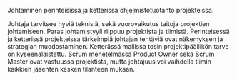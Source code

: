 Johtaminen perinteisissä ja ketterissä ohjelmistotuotanto projekteissa.

Johtaja tarvitsee hyviä teknisiä, sekä vuorovaikutus taitoja projektien johtamiseen. Paras johtamistyyli riippuu projektista ja tiimistä. Perinteisessä ja ketterissä projekteissa tärkeimpiä johtajan tehtäviä ovat näkemyksen ja strategian muodostaminen. Ketterässä mallissa tosin projektipäällikön tarve on kyseenalaistettu. Scrum menetelmässä Product Owner sekä Scrum Master ovat vastuussa projektista, mutta johtajuus voi vaihdella tiimin kaikkien jäsenten kesken tilanteen mukaan.

